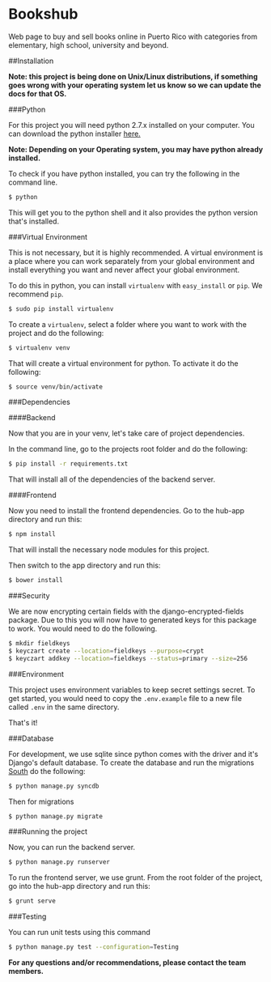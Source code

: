 Bookshub
========

Web page to buy and sell books online in Puerto Rico with categories from elementary, high school, university and beyond.

##Installation

**Note: this project is being done on Unix/Linux distributions, if something goes wrong with your
operating system let us know so we can update the docs for that OS.**

###Python

For this project you will need python 2.7.x installed on your computer.
You can download the python installer [here.](https://www.python.org/downloads/)

**Note: Depending on your Operating system, you may have python already installed.**

To check if you have python installed, you can try the following in the command line.

```bash
$ python
```

This will get you to the python shell and it also provides the python version that's installed.

###Virtual Environment

This is not necessary, but it is highly recommended. A virtual environment is a place where
you can work separately from your global environment and install everything you want and never
affect your global environment.

To do this in python, you can install `virtualenv` with `easy_install` or `pip`. We recommend `pip`.

```bash
$ sudo pip install virtualenv
```

To create a `virtualenv`, select a folder where you want to work with the project and do the following:
 
```bash
$ virtualenv venv
```

That will create a virtual environment for python. To activate it do the following:

```bash
$ source venv/bin/activate
```

###Dependencies

####Backend

Now that you are in your venv, let's take care of project dependencies.

In the command line, go to the projects root folder and do the following:

```bash
$ pip install -r requirements.txt
```

That will install all of the dependencies of the backend server.

####Frontend

Now you need to install the frontend dependencies. Go to the hub-app directory and run this:

```bash
$ npm install
```

That will install the necessary node modules for this project.

Then switch to the app directory and run this:

```bash
$ bower install
```

###Security

We are now encrypting certain fields with the django-encrypted-fields package. Due to this you will now have to generated keys for this package to work. You would need to do the following.

```bash
$ mkdir fieldkeys
$ keyczart create --location=fieldkeys --purpose=crypt
$ keyczart addkey --location=fieldkeys --status=primary --size=256
```

###Environment

This project uses environment variables to keep secret settings secret. To get started, you would need to copy the `.env.example` file to a new file called `.env` in the same directory.

That's it!

###Database

For development, we use sqlite since python comes with the driver and it's Django's default database.
To create the database and run the migrations [South](https://godjango.com/3-introduction-to-south-migrations/) do the following:

```bash
$ python manage.py syncdb
```

Then for migrations

```bash
$ python manage.py migrate
```

###Running the project

Now, you can run the backend server.

```bash
$ python manage.py runserver
```

To run the frontend server, we use grunt. From the root folder of the project, go into the hub-app directory and run this:

```bash
$ grunt serve
```

###Testing

You can run unit tests using this command
```bash
$ python manage.py test --configuration=Testing
```

**For any questions and/or recommendations, please contact the team members.**